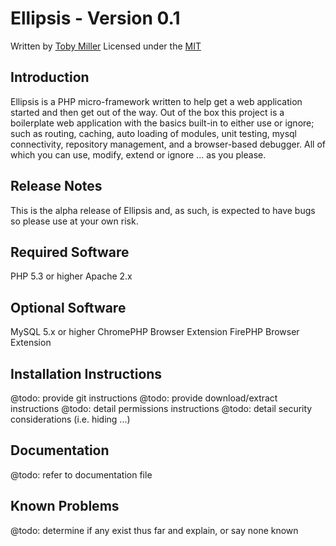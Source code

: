 
Ellipsis - Version 0.1
================================================================================
Written by [Toby Miller](tobius.miller@gmail.com)
Licensed under the [MIT](http://www.opensource.org/licenses/mit-license.php)

Introduction
--------------------------------------------------------------------------------
Ellipsis is a PHP micro-framework written to help get a web application started
and then get out of the way. Out of the box this project is a boilerplate web
application with the basics built-in to either use or ignore; such as routing, 
caching, auto loading of modules, unit testing, mysql connectivity, repository 
management, and a browser-based debugger. All of which you can use, modify, 
extend or ignore ... as you please.

Release Notes
--------------------------------------------------------------------------------
This is the alpha release of Ellipsis and, as such, is expected to have bugs so
please use at your own risk.

Required Software
--------------------------------------------------------------------------------
PHP 5.3 or higher
Apache 2.x

Optional Software
--------------------------------------------------------------------------------
MySQL 5.x or higher
ChromePHP Browser Extension
FirePHP Browser Extension

Installation Instructions
--------------------------------------------------------------------------------
@todo: provide git instructions
@todo: provide download/extract instructions
@todo: detail permissions instructions
@todo: detail security considerations (i.e. hiding ...)

Documentation
--------------------------------------------------------------------------------
@todo: refer to documentation file

Known Problems
--------------------------------------------------------------------------------
@todo: determine if any exist thus far and explain, or say none known

